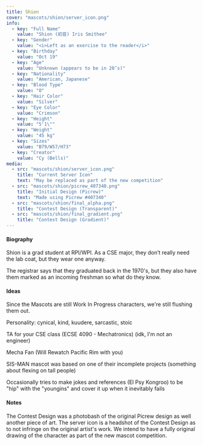 ```yaml
---
title: Shion
cover: "mascots/shion/server_icon.png"
info:
  - key: "Full Name"
    value: "Shion (初音) Iris Smithee"
  - key: "Gender"
    value: "<i>Left as an exercise to the reader</i>"
  - key: "Birthday"
    value: "Oct 19"
  - key: "Age"
    value: "Unknown (appears to be in 20’s)"
  - key: "Nationality"
    value: "American, Japanese"
  - key: "Blood Type"
    value: "O"
  - key: "Hair Color"
    value: "Silver"
  - key: "Eye Color"
    value: "Crimson"
  - key: "Height"
    value: "5'1\""
  - key: "Weight"
    value: "45 kg"
  - key: "Sizes"
    value: "B79/W57/H73"
  - key: "Creator"
    value: "Cy (Bells)"
media:
  - src: "mascots/shion/server_icon.png"
    title: "Current Server Icon"
    text: "May be replaced as part of the new competition"
  - src: "mascots/shion/picrew_407340.png"
    title: "Initial Design (Picrew)"
    text: "Made using Picrew #407340"
  - src: "mascots/shion/final_alpha.png"
    title: "Contest Design (Transparent)"
  - src: "mascots/shion/final_gradient.png"
    title: "Contest Design (Gradient)"
---
```


#### Biography

Shion is a grad student at RPI/WPI. As a CSE major, they don’t really need the lab coat, but they wear one anyway.

The registrar says that they graduated back in the 1970's, but they also have them marked as an incoming freshman so what do they know.

#### Ideas

Since the Mascots are still Work In Progress characters, we're still flushing them out.

Personality: cynical, kind, kuudere, sarcastic, stoic

TA for your CSE class (ECSE 4090 - Mechatronics) (idk, I'm not an engineer)

Mecha Fan (Will Rewatch Pacific Rim with you)

SIS-MAN mascot was based on one of their incomplete projects (something about flexing on tall people)
    
Occasionally tries to make jokes and references (El Psy Kongroo) to be "hip" with the "youngins" and cover it up when it inevitably fails

#### Notes

The Contest Design was a photobash of the original Picrew design as well another piece of art. The server icon is a headshot of the Contest Design as to not infringe on the original artist's work. We intend to have a fully original drawing of the character as part of the new mascot competition.

